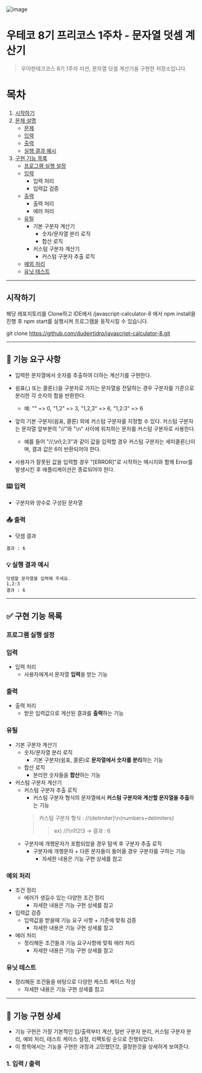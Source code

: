 ![image](https://i.namu.wiki/i/rkeJ0R-eEemGaGRZOYPBGMO262V8wyDiDD5l-W1088GmY5tBIug6TdqmRym8vVAuAQol_-sPTw2IP4KcuoCoWrdo8Vk_sIiaVn_kSfae2qfc2eITQShNAOmKm2JVVEhMEw_x-Ho69-p9xZlJEYH8pQ.webp)
# 우테코 8기 프리코스 1주차 - 문자열 덧셈 계산기


> 우아한테크코스 8기 1주차 미션, 문자열 덧셈 계산기을 구현한 저장소입니다.


# 목차
1.  [시작하기](#시작하기)
2. [문제 설명](#문제-설명)
    - [문제](#문제)
    - [입력](#입력)
    - [출력](#출력)
    - [실행 결과 예시](#실행-결과-예시)
3. [구현 기능 목록](#구현-기능-목록)
    - [프로그램 실행 설정](#프로그램-실행-설정)
    - [입력](#입력)
        - 입력 처리 
        - 입력값 검증 
    - [출력](#출력)
        - 출력 처리
        - 에러 처리
    - [유틸](#유틸)
        - 기본 구분자 계산기
            - 숫자/문자열 분리 로직
            - 합산 로직
        - 커스텀 구분자 계산기
            - 커스텀 구분자 추출 로직
    - [예외 처리](#예외-처리)
    - [유닛 테스트](#유닛-테스트)

___

## 시작하기
해당 레포지토리를 Clone하고 IDE에서 /javascript-calculator-8 에서 npm install을 진행 후 npm start를 실행시켜 프로그램을 동작시킬 수 있습니다.

git clone https://github.com/dudejrtjdrp/javascript-calculator-8.git

___
## 🎯 기능 요구 사항

- 입력한 문자열에서 숫자를 추출하여 더하는 계산기를 구현한다.

- 쉼표(,) 또는 콜론(:)을 구분자로 가지는 문자열을 전달하는 경우 구분자를 기준으로 분리한 각 숫자의 합을 반환한다.

  - 예: "" => 0, "1,2" => 3, "1,2,3" => 6, "1,2:3" => 6

- 앞의 기본 구분자(쉼표, 콜론) 외에 커스텀 구분자를 지정할 수 있다. 커스텀 구분자는 문자열 앞부분의 "//"와 "\n" 사이에 위치하는 문자를 커스텀 구분자로 사용한다.

  - 예를 들어 "//;\n1;2;3"과 같이 값을 입력할 경우 커스텀 구분자는 세미콜론(;)이며, 결과 값은 6이 반환되어야 한다.

- 사용자가 잘못된 값을 입력할 경우 "[ERROR]"로 시작하는 메시지와 함께 Error를 발생시킨 후 애플리케이션은 종료되어야 한다.

### ⌨️ 입력
- 구분자와 양수로 구성된 문자열

### 📤 출력
- 덧셈 결과
``` 
결과 : 6
```

### 💡 실행 결과 예시
``` 
덧셈할 문자열을 입력해 주세요.
1,2:3
결과 : 6
```

___
## ✅ 구현 기능 목록
### 프로그램 실행 설정
### 입력
 - 입력 처리
    - 사용자에게서 문자열 **입력**을 받는 기능
### 출력
 - 출력 처리
    - 받은 입력값으로 계산된 결과를 **출력**하는 기능
### 유틸
- 기본 구분자 계산기
    - 숫자/문자열 분리 로직
      - 기본 구분자(쉼표, 콜론)로 **문자열에서 숫자를 분리**하는 기능
  - 합산 로직
      - 분리한 숫자들을 **합산**하는 기능
- 커스텀 구분자 계산기
     - 커스텀 구분자 추출 로직
       -  커스텀 구분자 형식의 문자열에서 **커스텀 구분자와 계산할 문자열을 추출**하는 기능
        > 커스텀 구분자 형식 : //{delimiter}\n{numbers+delimiters}
        >> ex)  //!\n1!2!3 -> 결과 : 6
     - 구분자에 개행문자가 포함되었을 경우 탐색 후 구분자 추출 로직
       - 구분자에 개행문자 + 다른 문자들이 들어올 경우 구분자를 구하는 기능
          -  자세한 내용은 기능 구현 상세를 참고
### 예외 처리
 - 조건 정리
   - 에러가 생길수 있는 다양한 조건 정리
     -  자세한 내용은 기능 구현 상세를 참고
 - 입력값 검증
   - 입력값을 받을때 기능 요구 사항 + 기준에 맞춰 검증 
     -  자세한 내용은 기능 구현 상세를 참고
 - 에러 처리
     - 정리해둔 조건들과 기능 요구사항에 맞춰 에러 처리
       -  자세한 내용은 기능 구현 상세를 참고
### 유닛 테스트
  - 정리해둔 조건들을 바탕으로 다양한 케스트 케이스 작성
     -  자세한 내용은 기능 구현 상세를 참고

___

## 📘 기능 구현 상세
- 기능 구현은 가장 기본적인 입/출력부터 계산, 일반 구분자 분리, 커스텀 구분자 분리, 예외 처리, 테스트 케이스 설정, 리팩토링 순으로 진행되었다.
- 이 항목에서는 기능을 구현한 과정과 고민했던것, 결정한것을 상세하게 보여준다.

### 1. 입력 / 출력